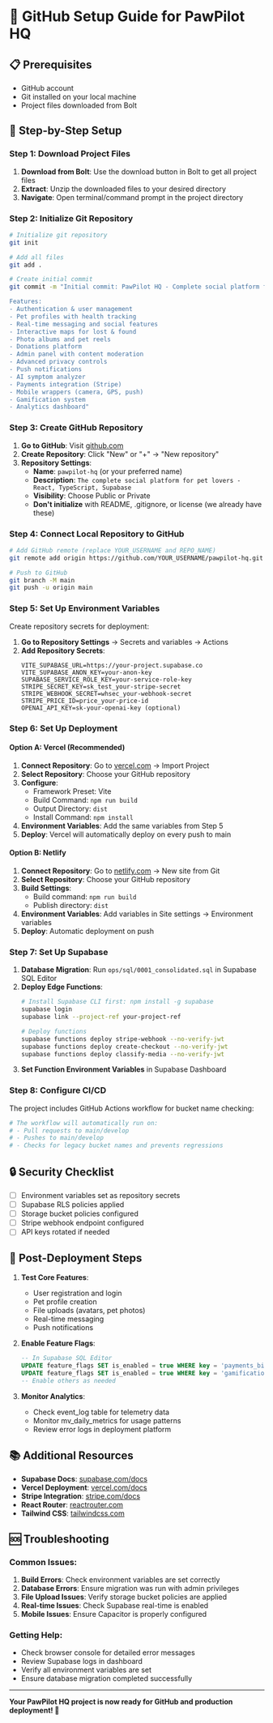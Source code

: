 # 🚀 GitHub Setup Guide for PawPilot HQ

## 📋 **Prerequisites**

- GitHub account
- Git installed on your local machine
- Project files downloaded from Bolt

## 🔧 **Step-by-Step Setup**

### **Step 1: Download Project Files**

1. **Download from Bolt**: Use the download button in Bolt to get all project files
2. **Extract**: Unzip the downloaded files to your desired directory
3. **Navigate**: Open terminal/command prompt in the project directory

### **Step 2: Initialize Git Repository**

```bash
# Initialize git repository
git init

# Add all files
git add .

# Create initial commit
git commit -m "Initial commit: PawPilot HQ - Complete social platform for pet lovers

Features:
- Authentication & user management
- Pet profiles with health tracking
- Real-time messaging and social features
- Interactive maps for lost & found
- Photo albums and pet reels
- Donations platform
- Admin panel with content moderation
- Advanced privacy controls
- Push notifications
- AI symptom analyzer
- Payments integration (Stripe)
- Mobile wrappers (camera, GPS, push)
- Gamification system
- Analytics dashboard"
```

### **Step 3: Create GitHub Repository**

1. **Go to GitHub**: Visit [github.com](https://github.com)
2. **Create Repository**: Click "New" or "+" → "New repository"
3. **Repository Settings**:
   - **Name**: `pawpilot-hq` (or your preferred name)
   - **Description**: `The complete social platform for pet lovers - React, TypeScript, Supabase`
   - **Visibility**: Choose Public or Private
   - **Don't initialize** with README, .gitignore, or license (we already have these)

### **Step 4: Connect Local Repository to GitHub**

```bash
# Add GitHub remote (replace YOUR_USERNAME and REPO_NAME)
git remote add origin https://github.com/YOUR_USERNAME/pawpilot-hq.git

# Push to GitHub
git branch -M main
git push -u origin main
```

### **Step 5: Set Up Environment Variables**

Create repository secrets for deployment:

1. **Go to Repository Settings** → Secrets and variables → Actions
2. **Add Repository Secrets**:
   ```
   VITE_SUPABASE_URL=https://your-project.supabase.co
   VITE_SUPABASE_ANON_KEY=your-anon-key
   SUPABASE_SERVICE_ROLE_KEY=your-service-role-key
   STRIPE_SECRET_KEY=sk_test_your-stripe-secret
   STRIPE_WEBHOOK_SECRET=whsec_your-webhook-secret
   STRIPE_PRICE_ID=price_your-price-id
   OPENAI_API_KEY=sk-your-openai-key (optional)
   ```

### **Step 6: Set Up Deployment**

#### **Option A: Vercel (Recommended)**

1. **Connect Repository**: Go to [vercel.com](https://vercel.com) → Import Project
2. **Select Repository**: Choose your GitHub repository
3. **Configure**:
   - Framework Preset: Vite
   - Build Command: `npm run build`
   - Output Directory: `dist`
   - Install Command: `npm install`
4. **Environment Variables**: Add the same variables from Step 5
5. **Deploy**: Vercel will automatically deploy on every push to main

#### **Option B: Netlify**

1. **Connect Repository**: Go to [netlify.com](https://netlify.com) → New site from Git
2. **Select Repository**: Choose your GitHub repository
3. **Build Settings**:
   - Build command: `npm run build`
   - Publish directory: `dist`
4. **Environment Variables**: Add variables in Site settings → Environment variables
5. **Deploy**: Automatic deployment on push

### **Step 7: Set Up Supabase**

1. **Database Migration**: Run `ops/sql/0001_consolidated.sql` in Supabase SQL Editor
2. **Deploy Edge Functions**:
   ```bash
   # Install Supabase CLI first: npm install -g supabase
   supabase login
   supabase link --project-ref your-project-ref
   
   # Deploy functions
   supabase functions deploy stripe-webhook --no-verify-jwt
   supabase functions deploy create-checkout --no-verify-jwt
   supabase functions deploy classify-media --no-verify-jwt
   ```
3. **Set Function Environment Variables** in Supabase Dashboard

### **Step 8: Configure CI/CD**

The project includes GitHub Actions workflow for bucket name checking:

```bash
# The workflow will automatically run on:
# - Pull requests to main/develop
# - Pushes to main/develop
# - Checks for legacy bucket names and prevents regressions
```

## 🔒 **Security Checklist**

- [ ] Environment variables set as repository secrets
- [ ] Supabase RLS policies applied
- [ ] Storage bucket policies configured
- [ ] Stripe webhook endpoint configured
- [ ] API keys rotated if needed

## 🚀 **Post-Deployment Steps**

1. **Test Core Features**:
   - User registration and login
   - Pet profile creation
   - File uploads (avatars, pet photos)
   - Real-time messaging
   - Push notifications

2. **Enable Feature Flags**:
   ```sql
   -- In Supabase SQL Editor
   UPDATE feature_flags SET is_enabled = true WHERE key = 'payments_billing';
   UPDATE feature_flags SET is_enabled = true WHERE key = 'gamification_v1';
   -- Enable others as needed
   ```

3. **Monitor Analytics**:
   - Check event_log table for telemetry data
   - Monitor mv_daily_metrics for usage patterns
   - Review error logs in deployment platform

## 📚 **Additional Resources**

- **Supabase Docs**: [supabase.com/docs](https://supabase.com/docs)
- **Vercel Deployment**: [vercel.com/docs](https://vercel.com/docs)
- **Stripe Integration**: [stripe.com/docs](https://stripe.com/docs)
- **React Router**: [reactrouter.com](https://reactrouter.com)
- **Tailwind CSS**: [tailwindcss.com](https://tailwindcss.com)

## 🆘 **Troubleshooting**

### **Common Issues**:

1. **Build Errors**: Check environment variables are set correctly
2. **Database Errors**: Ensure migration was run with admin privileges
3. **File Upload Issues**: Verify storage bucket policies are applied
4. **Real-time Issues**: Check Supabase real-time is enabled
5. **Mobile Issues**: Ensure Capacitor is properly configured

### **Getting Help**:

- Check browser console for detailed error messages
- Review Supabase logs in dashboard
- Verify all environment variables are set
- Ensure database migration completed successfully

---

**Your PawPilot HQ project is now ready for GitHub and production deployment! 🐾**